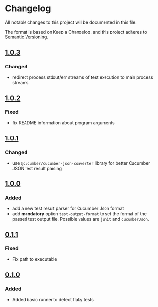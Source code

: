 # Changelog

All notable changes to this project will be documented in this file.

The format is based on [Keep a Changelog](https://keepachangelog.com/en/1.0.0/), and this project adheres
to [Semantic Versioning](https://semver.org/spec/v2.0.0.html).

## [1.0.3](https://github.com/Smartesting/flaky-test-detector/compare/v1.0.2...v1.0.3)

### Changed

- redirect process stdout/err streams of test execution to main process streams

## [1.0.2](https://github.com/Smartesting/flaky-test-detector/compare/v1.0.1...v1.0.2)

### Fixed

- fix README information about program arguments

## [1.0.1](https://github.com/Smartesting/flaky-test-detector/compare/v1.0.0...v1.0.1)

### Changed

- use `@cucumber/cucumber-json-converter` library for better Cucumber JSON test result parsing

## [1.0.0](https://github.com/Smartesting/flaky-test-detector/compare/v0.1.1...v1.0.0)

### Added

- add a new test result parser for Cucumber Json format
- add **mandatory** option `test-output-format` to set the format of the passed test output file. Possible values are `junit` and `cucumberJson`.

## [0.1.1](https://github.com/Smartesting/flaky-test-detector/compare/v0.1.0...v0.1.1)

### Fixed

- Fix path to executable

## [0.1.0](https://github.com/Smartesting/flaky-test-detector/compare/904f61b4970af30387af2aa1db2efee990ac8ada...v0.1.0)

### Added

- Added basic runner to detect flaky tests
